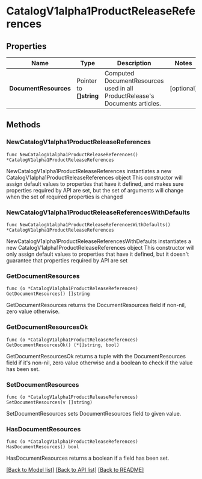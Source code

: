 # CatalogV1alpha1ProductReleaseReferences

## Properties

Name | Type | Description | Notes
------------ | ------------- | ------------- | -------------
**DocumentResources** | Pointer to **[]string** | Computed DocumentResources used in all ProductRelease&#39;s Documents articles. | [optional] 

## Methods

### NewCatalogV1alpha1ProductReleaseReferences

`func NewCatalogV1alpha1ProductReleaseReferences() *CatalogV1alpha1ProductReleaseReferences`

NewCatalogV1alpha1ProductReleaseReferences instantiates a new CatalogV1alpha1ProductReleaseReferences object
This constructor will assign default values to properties that have it defined,
and makes sure properties required by API are set, but the set of arguments
will change when the set of required properties is changed

### NewCatalogV1alpha1ProductReleaseReferencesWithDefaults

`func NewCatalogV1alpha1ProductReleaseReferencesWithDefaults() *CatalogV1alpha1ProductReleaseReferences`

NewCatalogV1alpha1ProductReleaseReferencesWithDefaults instantiates a new CatalogV1alpha1ProductReleaseReferences object
This constructor will only assign default values to properties that have it defined,
but it doesn't guarantee that properties required by API are set

### GetDocumentResources

`func (o *CatalogV1alpha1ProductReleaseReferences) GetDocumentResources() []string`

GetDocumentResources returns the DocumentResources field if non-nil, zero value otherwise.

### GetDocumentResourcesOk

`func (o *CatalogV1alpha1ProductReleaseReferences) GetDocumentResourcesOk() (*[]string, bool)`

GetDocumentResourcesOk returns a tuple with the DocumentResources field if it's non-nil, zero value otherwise
and a boolean to check if the value has been set.

### SetDocumentResources

`func (o *CatalogV1alpha1ProductReleaseReferences) SetDocumentResources(v []string)`

SetDocumentResources sets DocumentResources field to given value.

### HasDocumentResources

`func (o *CatalogV1alpha1ProductReleaseReferences) HasDocumentResources() bool`

HasDocumentResources returns a boolean if a field has been set.


[[Back to Model list]](../README.md#documentation-for-models) [[Back to API list]](../README.md#documentation-for-api-endpoints) [[Back to README]](../README.md)



